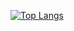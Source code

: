 [![Top Langs](https://github-readme-stats.vercel.app/api/top-langs/?username=yutarotakagi
)](https://github.com/anuraghazra/github-readme-stats)

